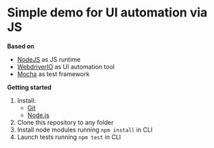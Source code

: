 Simple demo for UI automation via JS
====================================
**Based on**
- [NodeJS](https://nodejs.org) as JS runtime
- [WebdriverIO](https://webdriver.io) as UI automation tool
- [Mocha](https://mochajs.org) as test framework

**Getting started**
1. Install:
    - [Git](https://git-scm.com)
    - [Node.js](https://nodejs.org)
2. Clone this repository to any folder
3. Install node modules running `npm install` in CLI
4. Launch tests running `npm test` in CLI